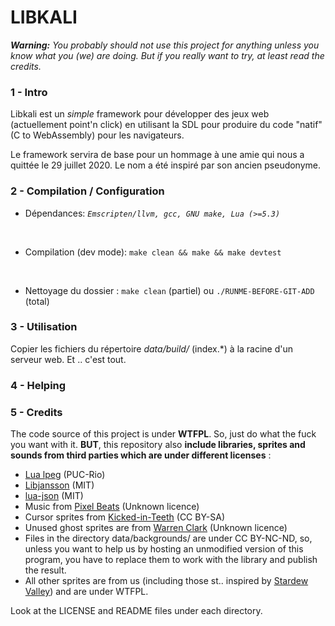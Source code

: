 # **LIBKALI**

***Warning:*** *You probably should not use this project for anything unless you know what you (we) are doing. But if you really want to try, at least read the credits.*  


### 1 - Intro

Libkali est un *simple* framework pour développer des jeux web (actuellement point'n click) en utilisant la SDL pour produire du code "natif" (C to WebAssembly) pour les navigateurs.

Le framework servira de base pour un hommage à une amie qui nous a quittée le 29 juillet 2020. Le nom a été inspiré par son ancien pseudonyme.


### 2 - Compilation / Configuration

* Dépendances: 
*`Emscripten/llvm, gcc, GNU make, Lua (>=5.3)`*
  
&nbsp;
  
* Compilation (dev mode):
`make clean && make && make devtest`

&nbsp;

* Nettoyage du dossier :
`make clean` (partiel) ou `./RUNME-BEFORE-GIT-ADD` (total)

### 3 - Utilisation

Copier les fichiers du répertoire _data/build/_ (index.*) à la racine d'un serveur web. Et .. c'est tout.
  

### 4 - Helping



### 5 - Credits

The code source of this project is under **WTFPL**. So, just do what the fuck you want with it. **BUT**, this repository also **include libraries, sprites and sounds from third parties which are under different licenses** :

* [Lua lpeg](http://www.inf.puc-rio.br/~roberto/lpeg/) (PUC-Rio)
* [Libjansson](https://digip.org/jansson/) (MIT)
* [lua-json](https://github.com/harningt/luajson) (MIT)
* Music from [Pixel Beats](https://www.patreon.com/pixelbeats) (Unknown licence)
* Cursor sprites from [Kicked-in-Teeth](https://kicked-in-teeth.itch.io/point) (CC BY-SA)
* Unused ghost sprites are from [Warren Clark](https://lionheart963.itch.io/) (Unknown licence)
* Files in the directory data/backgrounds/ are under CC BY-NC-ND, so, unless you want to help us by hosting an unmodified version of this program, you have to replace them to work with the library and publish the result. 
* All other sprites are from us (including those st.. inspired by [Stardew Valley](https://www.stardewvalley.net/)) and are under WTFPL.

Look at the LICENSE and README files under each directory.


